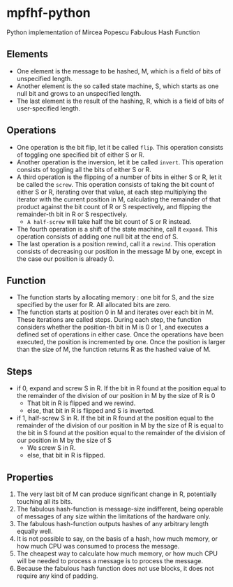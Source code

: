 # mpfhf-python
Python implementation of Mircea Popescu Fabulous Hash Function

## Elements
  * One element is the message to be hashed, M, which is a field of bits of unspecified length.
  * Another element is the so called state machine, S, which starts as one null bit and grows to an unspecified length.
  * The last element is the result of the hashing, R, which is a field of bits of user-specified length. 

## Operations
  * One operation is the bit flip, let it be called `flip`. This operation consists of toggling one specified bit of either S or R.
  * Another operation is the inversion, let it be called `invert`. This operation consists of toggling all the bits of either S or R.
  * A third operation is the flipping of a number of bits in either S or R, let it be called the `screw`. This operation consists of taking the bit count of either S or R, iterating over that value, at each step multiplying the iterator with the current position in M, calculating the remainder of that product against the bit count of R or S respectively, and flipping the remainder-th bit in R or S respectively.
    * `A half-screw` will take half the bit count of S or R instead.
  * The fourth operation is a shift of the state machine, call it `expand`. This operation consists of adding one null bit at the end of S.
  * The last operation is a position rewind, call it a `rewind`. This operation consists of decreasing our position in the message M by one, except in the case our position is already 0.

## Function
  * The function starts by allocating memory : one bit for S, and the size specified by the user for R. All allocated bits are zero.
  * The function starts at position 0 in M and iterates over each bit in M. These iterations are called steps. During each step, the function considers whether the position-th bit in M is 0 or 1, and executes a defined set of operations in either case. Once the operations have been executed, the position is incremented by one. Once the position is larger than the size of M, the function returns R as the hashed value of M.

## Steps
  * if 0, expand and screw S in R. If the bit in R found at the position equal to the remainder of the division of our position in M by the size of R is 0 
    * That bit in R is flipped and we rewind.
    * else, that bit in R is flipped and S is inverted.
  * if 1, half-screw S in R. If the bit in R found at the position equal to the remainder of the division of our position in M by the size of R is equal to the bit in S found at the position equal to the remainder of the division of our position in M by the size of S 
    * We screw S in R.
    * else, that bit in R is flipped.

## Properties
  1. The very last bit of M can produce significant change in R, potentially touching all its bits.
  1. The fabulous hash-function is message-size indifferent, being operable of messages of any size within the limitations of the hardware only.
  1. The fabulous hash-function outputs hashes of any arbitrary length equally well.
  1. It is not possible to say, on the basis of a hash, how much memory, or how much CPU was consumed to process the message.
  1. The cheapest way to calculate how much memory, or how much CPU will be needed to process a message is to process the message.
  1. Because the fabulous hash function does not use blocks, it does not require any kind of padding.
